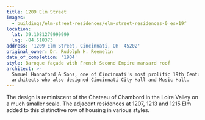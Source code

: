 ```yaml
---
title: 1209 Elm Street
images:
  - buildings/elm-street-residences/elm-street-residences-0_esx19f
location:
  lat: 39.1081279999999
  lng: -84.518373
address: '1209 Elm Street, Cincinnati, OH  45202'
original_owner: Dr. Rudolph H. Reemelin
date_of_completion: '1904'
style: Baroque façade with French Second Empire mansard roof
architect: >-
  Samuel Hannaford & Sons, one of Cincinnati's most prolific 19th Century
  architects who also designed Cincinnati City Hall and Music Hall.
---
```


The design is reminiscent of the Chateau of Chambord in the Loire Valley on a much smaller scale. The adjacent residences at 1207, 1213 and 1215 Elm added to this distinctive row of housing in various styles.

